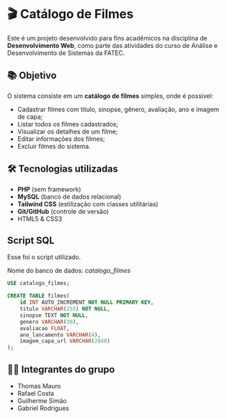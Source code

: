 ﻿# 🎬 Catálogo de Filmes

Este é um projeto desenvolvido para fins acadêmicos na disciplina de **Desenvolvimento Web**, como parte das atividades do curso de Análise e Desenvolvimento de Sistemas da FATEC.

## 📚 Objetivo

O sistema consiste em um **catálogo de filmes** simples, onde é possível:

- Cadastrar filmes com título, sinopse, gênero, avaliação, ano e imagem de capa;
- Listar todos os filmes cadastrados;
- Visualizar os detalhes de um filme;
- Editar informações dos filmes;
- Excluir filmes do sistema.

## 🛠️ Tecnologias utilizadas

- **PHP** (sem framework)
- **MySQL** (banco de dados relacional)
- **Tailwind CSS** (estilização com classes utilitárias)
- **Git/GitHub** (controle de versão)
- HTML5 & CSS3

## Script SQL 

Esse foi o script utilizado.

Nome do banco de dados: *catalogo_filmes*

```sql
USE catalogo_filmes;

CREATE TABLE filmes(
	id INT AUTO_INCREMENT NOT NULL PRIMARY KEY,
	titulo VARCHAR(255) NOT NULL,
	sinopse TEXT NOT NULL,
	genero VARCHAR(30),
	avaliacao FLOAT,
	ano_lancamento VARCHAR(4),
	imagem_capa_url VARCHAR(2048)
);
```
## 👨‍💻 Integrantes do grupo

- Thomas Mauro  
- Rafael Costa  
- Guilherme Simão  
- Gabriel Rodrigues  

